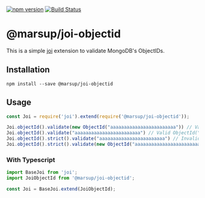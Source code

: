 [![npm version](https://badge.fury.io/js/@marsup%2Fjoi-objectid.svg)](http://badge.fury.io/js/@marsup%2Fjoi-objectid)
[![Build Status](https://github.com/Marsup/joi-objectid/actions/workflows/main.yaml/badge.svg)](https://github.com/Marsup/joi-objectid/actions?query=workflow%3Amain)

# @marsup/joi-objectid

This is a simple [joi](https://joi.dev/) extension to validate MongoDB's ObjectIDs.

## Installation

`npm install --save @marsup/joi-objectid`

## Usage
```js
const Joi = require('joi').extend(require('@marsup/joi-objectid'));

Joi.objectId().validate(new ObjectId("aaaaaaaaaaaaaaaaaaaaaaaa")) // Valid => ObjectId("aaaaaaaaaaaaaaaaaaaaaaaa")  
Joi.objectId().validate("aaaaaaaaaaaaaaaaaaaaaaaa") // Valid ObjectId("aaaaaaaaaaaaaaaaaaaaaaaa")
Joi.objectId().strict().validate("aaaaaaaaaaaaaaaaaaaaaaaa") // Invalid
Joi.objectId().strict().validate(new ObjectId("aaaaaaaaaaaaaaaaaaaaaaaa")) // Valid => ObjectId("aaaaaaaaaaaaaaaaaaaaaaaa")  
```

### With Typescript
```ts
import BaseJoi from 'joi';
import JoiObjectId from '@marsup/joi-objectid';

const Joi = BaseJoi.extend(JoiObjectId);
```
